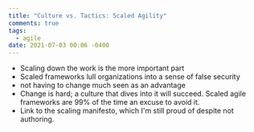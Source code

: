 ```yaml
---
title: "Culture vs. Tactics: Scaled Agility"
comments: true
tags:
  - agile
date: 2021-07-03 00:06 -0400
---
```

* Scaling down the work is the more important part
* Scaled frameworks lull organizations into a sense of false security
* not having to change much seen as an advantage
* Change is hard; a culture that dives into it will succeed. Scaled agile frameworks are 99% of the time an excuse to avoid it.
* Link to the scaling manifesto, which I'm still proud of despite not authoring.